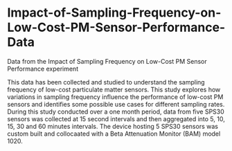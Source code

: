 # Impact-of-Sampling-Frequency-on-Low-Cost-PM-Sensor-Performance-Data
Data from the Impact of Sampling Frequency on Low-Cost PM Sensor Performance experiment

This data has been collected and studied to understand the sampling frequency of low-cost particulate matter sensors. This study explores how variations in sampling frequency influence the performance of low-cost PM sensors and identifies some possible use cases for different sampling rates. During this study conducted over a one month period, data from five SPS30 sensors was collected at 15 second intervals and then aggregated into 5, 10, 15, 30 and 60 minutes intervals. The device hosting 5 SPS30 sensors was custom built and collocaated with a Beta Attenuation Monitor (BAM) model 1020. 
